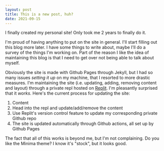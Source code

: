 ```yaml
---
layout: post
title: This is a new post, huh?
date: 2021-09-15
---
```


I finally created my personal site! Only took me 2 years to finally do it.

I'm proud of having anything to put on the site in general. I'll start filling out this blog more later. I have some things to write about, maybe I'll do a survey of the things I'm working on. Part of the reason I like the idea of maintaining this blog is that I need to get over not being able to talk about myself.

Obviously the site is made with Github Pages through Jekyll, but I had so many issues _setting it up_ on my machine, that I resorted to more drastic measures. I'm maintaining the site (i.e. updating, adding, removing content and layout) through a private repl hosted on [Replit](https://replit.com). I'm pleasantly surprised that it _works_. Here's the current process for updating the site:
 1. Content
 2. Head into the repl and update/add/remove the content
 3. Use Replit's version control feature to update my corresponding private Github repo
 4. The site is updated automatically through Github actions, all set up by Github Pages

The fact that all of this works is beyond me, but I'm not complaining. Do you like the Minima theme? I know it's "stock", but it looks good.